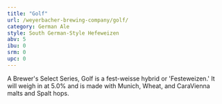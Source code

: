```yaml
---
title: "Golf"
url: /weyerbacher-brewing-company/golf/
category: German Ale
style: South German-Style Hefeweizen
abv: 5
ibu: 0
srm: 0
upc: 0
---
```

A Brewer's Select Series, Golf is a fest-weisse hybrid or 'Festeweizen.' It will weigh in at 5.0% and is made with Munich, Wheat, and CaraVienna malts and Spalt hops.
